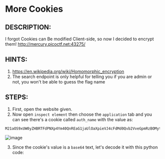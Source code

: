 # More Cookies
## DESCRIPTION:
I forgot Cookies can Be modified Client-side, 
so now I decided to encrypt them! http://mercury.picoctf.net:43275/
## HINTS:
1. https://en.wikipedia.org/wiki/Homomorphic_encryption
2. The search endpoint is only helpful for telling you if you are admin or not, you won't be able to guess the flag name
## STEPS:
1. First, open the website given.
2. Now open `inspect element` then choose the `application` tab and you can see there's a cookie called `auth_name` with the value as:

```
M21aOS9xUW0yZHBRTFdPNXp4Ym40QnREaG1jaUlOaXpieVJ4cFdMd0Qvb2VveGpmRzBOMyt6MFpkVG1YbW1KWkZRdnljV1czWWgwWC9zK2l0WjV6V3F1S05pVjRLcGY3R2d1OERRR3lxRnFNc0VVTTZlcHhCSG9LTWxhOVVTVUo=
```

![image](https://user-images.githubusercontent.com/70703371/177486447-fa34b030-a0bc-43b2-aae7-122b3243603c.png)

3. Since the cookie's value is a `base64` text, let's decode it with this python code:


